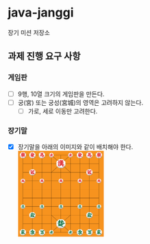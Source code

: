 # java-janggi

장기 미션 저장소

## 과제 진행 요구 사항

### 게임판

- [ ] 9행, 10열 크기의 게임판을 만든다.
- [ ] 궁(宮) 또는 궁성(宮城)의 영역은 고려하지 않는다.
    - [ ] 가로, 세로 이동만 고려한다.

### 장기말

- [x] 장기말을 아래의 이미지와 같이 배치해야 한다.    
  <img src="./img/Janggi_board.png" width="200" height="200">
